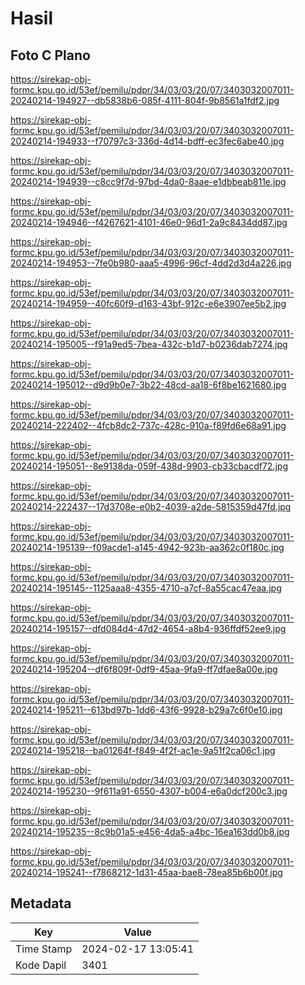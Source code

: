 # Hasil

## Foto C Plano

https://sirekap-obj-formc.kpu.go.id/53ef/pemilu/pdpr/34/03/03/20/07/3403032007011-20240214-194927--db5838b6-085f-4111-804f-9b8561a1fdf2.jpg

https://sirekap-obj-formc.kpu.go.id/53ef/pemilu/pdpr/34/03/03/20/07/3403032007011-20240214-194933--f70797c3-336d-4d14-bdff-ec3fec6abe40.jpg

https://sirekap-obj-formc.kpu.go.id/53ef/pemilu/pdpr/34/03/03/20/07/3403032007011-20240214-194939--c8cc9f7d-97bd-4da0-8aae-e1dbbeab811e.jpg

https://sirekap-obj-formc.kpu.go.id/53ef/pemilu/pdpr/34/03/03/20/07/3403032007011-20240214-194946--f4267621-4101-46e0-96d1-2a9c8434dd87.jpg

https://sirekap-obj-formc.kpu.go.id/53ef/pemilu/pdpr/34/03/03/20/07/3403032007011-20240214-194953--7fe0b980-aaa5-4996-96cf-4dd2d3d4a226.jpg

https://sirekap-obj-formc.kpu.go.id/53ef/pemilu/pdpr/34/03/03/20/07/3403032007011-20240214-194959--40fc60f9-d163-43bf-912c-e6e3907ee5b2.jpg

https://sirekap-obj-formc.kpu.go.id/53ef/pemilu/pdpr/34/03/03/20/07/3403032007011-20240214-195005--f91a9ed5-7bea-432c-b1d7-b0236dab7274.jpg

https://sirekap-obj-formc.kpu.go.id/53ef/pemilu/pdpr/34/03/03/20/07/3403032007011-20240214-195012--d9d9b0e7-3b22-48cd-aa18-6f8be1621680.jpg

https://sirekap-obj-formc.kpu.go.id/53ef/pemilu/pdpr/34/03/03/20/07/3403032007011-20240214-222402--4fcb8dc2-737c-428c-910a-f89fd6e68a91.jpg

https://sirekap-obj-formc.kpu.go.id/53ef/pemilu/pdpr/34/03/03/20/07/3403032007011-20240214-195051--8e9138da-059f-438d-9903-cb33cbacdf72.jpg

https://sirekap-obj-formc.kpu.go.id/53ef/pemilu/pdpr/34/03/03/20/07/3403032007011-20240214-222437--17d3708e-e0b2-4039-a2de-5815359d47fd.jpg

https://sirekap-obj-formc.kpu.go.id/53ef/pemilu/pdpr/34/03/03/20/07/3403032007011-20240214-195139--f09acde1-a145-4942-923b-aa362c0f180c.jpg

https://sirekap-obj-formc.kpu.go.id/53ef/pemilu/pdpr/34/03/03/20/07/3403032007011-20240214-195145--1125aaa8-4355-4710-a7cf-8a55cac47eaa.jpg

https://sirekap-obj-formc.kpu.go.id/53ef/pemilu/pdpr/34/03/03/20/07/3403032007011-20240214-195157--dfd084d4-47d2-4654-a8b4-936ffdf52ee9.jpg

https://sirekap-obj-formc.kpu.go.id/53ef/pemilu/pdpr/34/03/03/20/07/3403032007011-20240214-195204--df6f809f-0df9-45aa-9fa9-ff7dfae8a00e.jpg

https://sirekap-obj-formc.kpu.go.id/53ef/pemilu/pdpr/34/03/03/20/07/3403032007011-20240214-195211--613bd97b-1dd6-43f6-9928-b29a7c6f0e10.jpg

https://sirekap-obj-formc.kpu.go.id/53ef/pemilu/pdpr/34/03/03/20/07/3403032007011-20240214-195218--ba01264f-f849-4f2f-ac1e-9a51f2ca06c1.jpg

https://sirekap-obj-formc.kpu.go.id/53ef/pemilu/pdpr/34/03/03/20/07/3403032007011-20240214-195230--9f611a91-6550-4307-b004-e6a0dcf200c3.jpg

https://sirekap-obj-formc.kpu.go.id/53ef/pemilu/pdpr/34/03/03/20/07/3403032007011-20240214-195235--8c9b01a5-e456-4da5-a4bc-16ea163dd0b8.jpg

https://sirekap-obj-formc.kpu.go.id/53ef/pemilu/pdpr/34/03/03/20/07/3403032007011-20240214-195241--f7868212-1d31-45aa-bae8-78ea85b6b00f.jpg


## Metadata

| Key        | Value               |
| ---------- | ------------------- |
| Time Stamp | 2024-02-17 13:05:41 |
| Kode Dapil | 3401                |



